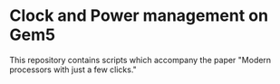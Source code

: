 # Clock and Power management on Gem5

This repository contains scripts which accompany the paper "Modern processors with just a few clicks."
